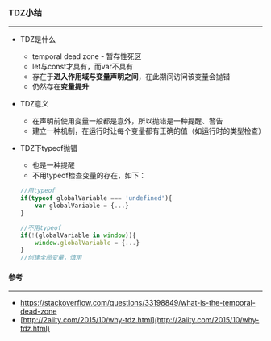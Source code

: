 ### TDZ小结

---

- TDZ是什么
  - temporal dead zone - 暂存性死区
  - let与const才具有，而var不具有
  - 存在于**进入作用域与变量声明之间**，在此期间访问该变量会抛错
  - 仍然存在**变量提升**

- TDZ意义

  - 在声明前使用变量一般都是意外，所以抛错是一种提醒、警告
  - 建立一种机制，在运行时让每个变量都有正确的值（如运行时的类型检查）

- TDZ下typeof抛错

  - 也是一种提醒
  - 不用typeof检查变量的存在，如下：

  ```javascript
  //用typeof
  if(typeof globalVariable === 'undefined'){
      var globalVariable = {...}
  }

  //不用typeof
  if(!(globalVariable in window)){
      window.globalVariable = {...}
  }
  //创建全局变量，慎用
  ```






#### 参考

---

- https://stackoverflow.com/questions/33198849/what-is-the-temporal-dead-zone
- [http://2ality.com/2015/10/why-tdz.html](http://2ality.com/2015/10/why-tdz.html)